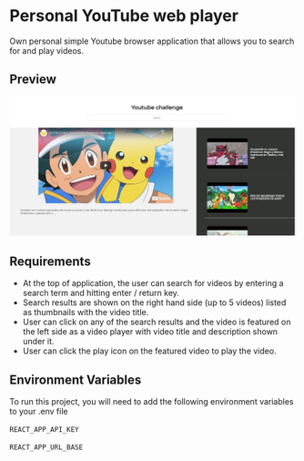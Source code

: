 
# Personal YouTube web player

Own personal simple Youtube browser application that allows you to search for and play videos.

## Preview

![Alt text](https://github.com/Isabella-417/youtube-web-player/blob/main/public/image.png)


## Requirements
- At the top of application, the user can search for videos by entering a search term and hitting enter / return key.
- Search results are shown on the right hand side (up to 5 videos) listed as thumbnails with the video title.
- User can click on any of the search results and the video is featured on the left side as a video player with video title and description shown under it.
- User can click the play icon on the featured video to play the video.

  
## Environment Variables

To run this project, you will need to add the following environment variables to your .env file

`REACT_APP_API_KEY`

`REACT_APP_URL_BASE`

  
